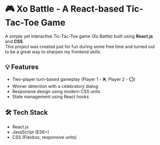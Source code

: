 
# 🎮 Xo Battle - A React-based Tic-Tac-Toe Game

A simple yet interactive Tic-Tac-Toe game (Xo Battle) built using **React.js** and **CSS**.  
This project was created just for fun during some free time and turned out to be a great way to sharpen my frontend skills.

## 💡 Features
- Two-player turn-based gameplay (Player 1 - ❌, Player 2 - ⭕)
- Winner detection with a celebratory dialog
- Responsive design using modern CSS units
- State management using React hooks

## 🛠️ Tech Stack
- React.js
- JavaScript (ES6+)
- CSS (Flexbox, responsive units)

